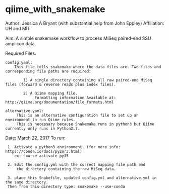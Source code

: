 # qiime_with_snakemake

Author: Jessica A Bryant (with substantial help from John Eppley)
Affiliation: UH and MIT

Aim: A simple snakemake workflow to process MiSeq paired-end SSU amplicon data.

Required Files:

	config.yaml: 
		This file tells snakemake where the data files are. Two files and corresponding file paths are required:
		
			1) A single directory containing all raw paired-end MiSeq files (forward & reverse reads plus index files).
             
            2) A Qiime mapping file.
                 Formatting information Available at: http://qiime.org/documentation/file_formats.html

    alternative.yaml:
    	 This is an alternative configuration file to set up an environment to run Qiime rules. 
    	 This is necessary because Snakemake runs in python3 but Qiime currently only runs in Python2.7.             
                 
Date: March 22, 2017
    To run:
    
     1. Activate a python3 environment. (for more info: https://conda.io/docs/py2or3.html)
        ex: source activate py35
        
     2. Edit the config.yml with the correct mapping file path and
         the directory containing the raw MiSeq data.
         
     3. place this Snakefile, updated config.yml and alternative.yml in the same directory. 
     Then from this directory type: snakemake --use-conda

